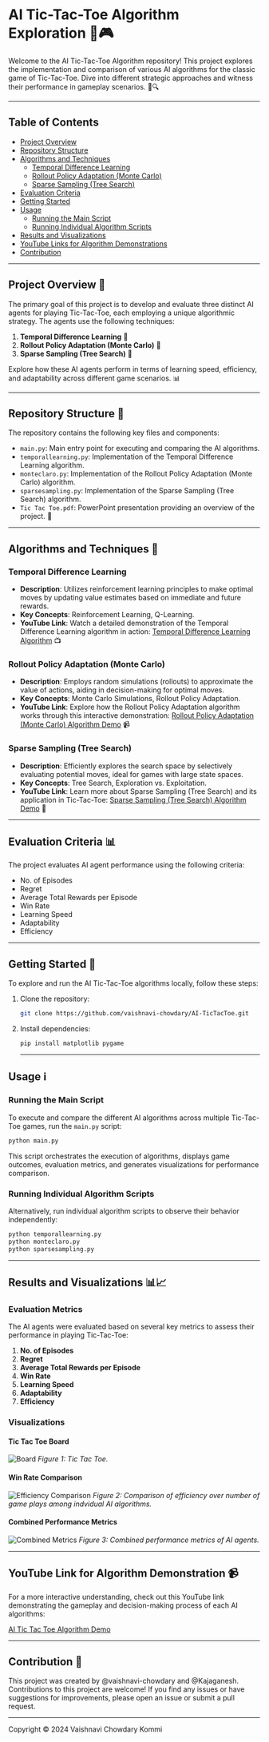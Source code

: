 # AI Tic-Tac-Toe Algorithm Exploration 🤖🎮

Welcome to the AI Tic-Tac-Toe Algorithm repository! This project explores the implementation and comparison of various AI algorithms for the classic game of Tic-Tac-Toe. Dive into different strategic approaches and witness their performance in gameplay scenarios. 🚀🔍

---

## Table of Contents

- [Project Overview](#project-overview)
- [Repository Structure](#repository-structure)
- [Algorithms and Techniques](#algorithms-and-techniques)
  - [Temporal Difference Learning](#temporal-difference-learning)
  - [Rollout Policy Adaptation (Monte Carlo)](#rollout-policy-adaptation-monte-carlo)
  - [Sparse Sampling (Tree Search)](#sparse-sampling-tree-search)
- [Evaluation Criteria](#evaluation-criteria)
- [Getting Started](#getting-started)
- [Usage](#usage)
  - [Running the Main Script](#running-the-main-script)
  - [Running Individual Algorithm Scripts](#running-individual-algorithm-scripts)
- [Results and Visualizations](#results-and-visualizations)
- [YouTube Links for Algorithm Demonstrations](#youtube-links-for-algorithm-demonstrations)
- [Contribution](#contribution)

---
<a name="project-overview"></a>
## Project Overview 🌟

The primary goal of this project is to develop and evaluate three distinct AI agents for playing Tic-Tac-Toe, each employing a unique algorithmic strategy. The agents use the following techniques:

1. **Temporal Difference Learning** 🧠
2. **Rollout Policy Adaptation (Monte Carlo)** 🎲
3. **Sparse Sampling (Tree Search)** 🌳

Explore how these AI agents perform in terms of learning speed, efficiency, and adaptability across different game scenarios. 📊

---
<a name="repository-structure"></a>
## Repository Structure 📂

The repository contains the following key files and components:

- `main.py`: Main entry point for executing and comparing the AI algorithms.
- `temporallearning.py`: Implementation of the Temporal Difference Learning algorithm.
- `monteclaro.py`: Implementation of the Rollout Policy Adaptation (Monte Carlo) algorithm.
- `sparsesampling.py`: Implementation of the Sparse Sampling (Tree Search) algorithm.
- `Tic Tac Toe.pdf`: PowerPoint presentation providing an overview of the project. 📄

---
<a name="algorithms-and-techniques"></a>
## Algorithms and Techniques 🧩
<a name="temporal-difference-learning"></a>
### Temporal Difference Learning

- **Description**: Utilizes reinforcement learning principles to make optimal moves by updating value estimates based on immediate and future rewards.
- **Key Concepts**: Reinforcement Learning, Q-Learning.
- **YouTube Link**: Watch a detailed demonstration of the Temporal Difference Learning algorithm in action: [Temporal Difference Learning Algorithm](https://www.youtube.com/watch?v=L64E_NTZJ_0) 📺
<a name="rollout-policy-adaptation-monte-carlo"></a>
### Rollout Policy Adaptation (Monte Carlo)

- **Description**: Employs random simulations (rollouts) to approximate the value of actions, aiding in decision-making for optimal moves.
- **Key Concepts**: Monte Carlo Simulations, Rollout Policy Adaptation.
- **YouTube Link**: Explore how the Rollout Policy Adaptation algorithm works through this interactive demonstration: [Rollout Policy Adaptation (Monte Carlo) Algorithm Demo](https://www.youtube.com/watch?v=PsxnVsCplYc) 📹
<a name="sparse-sampling-tree-search"></a>
### Sparse Sampling (Tree Search)

- **Description**: Efficiently explores the search space by selectively evaluating potential moves, ideal for games with large state spaces.
- **Key Concepts**: Tree Search, Exploration vs. Exploitation.
- **YouTube Link**: Learn more about Sparse Sampling (Tree Search) and its application in Tic-Tac-Toe: [Sparse Sampling (Tree Search) Algorithm Demo](https://www.youtube.com/watch?v=0Ey02HT_1Ho) 🎥

---
<a name="evaluation-criteria"></a>
## Evaluation Criteria 📊

The project evaluates AI agent performance using the following criteria:

- No. of Episodes
- Regret
- Average Total Rewards per Episode
- Win Rate
- Learning Speed
- Adaptability
- Efficiency

---
<a name="getting-started"></a>
## Getting Started 🚀

To explore and run the AI Tic-Tac-Toe algorithms locally, follow these steps:

1. Clone the repository:
   ```bash
   git clone https://github.com/vaishnavi-chowdary/AI-TicTacToe.git
    ```
   
2. Install dependencies:
   ```bash
   pip install matplotlib pygame
    ```
   ---
<a name="usage"></a>
## Usage ℹ️
<a name="running-the-main-script"></a>
### Running the Main Script

To execute and compare the different AI algorithms across multiple Tic-Tac-Toe games, run the `main.py` script:

```bash
python main.py
```

This script orchestrates the execution of algorithms, displays game outcomes, evaluation metrics, and generates visualizations for performance comparison.
<a name="running-individual-algorithm-scripts"></a>
### Running Individual Algorithm Scripts

Alternatively, run individual algorithm scripts to observe their behavior independently:

```bash
python temporallearning.py
python monteclaro.py
python sparsesampling.py
```

---
<a name="results-and-visualizations"></a>
## Results and Visualizations 📊📈

### Evaluation Metrics

The AI agents were evaluated based on several key metrics to assess their performance in playing Tic-Tac-Toe:

1. **No. of Episodes**
2. **Regret**
3. **Average Total Rewards per Episode**
4. **Win Rate**
5. **Learning Speed**
6. **Adaptability**
7. **Efficiency**

### Visualizations

#### Tic Tac Toe Board

![Board](https://i.ibb.co/wpWSYPd/board.jpg)
*Figure 1: Tic Tac Toe.*

#### Win Rate Comparison

![Efficiency Comparison](https://i.ibb.co/KKx5RLv/individual-graph.jpg)
*Figure 2: Comparison of efficiency over number of game plays among indvidual AI algorithms.*

#### Combined Performance Metrics

![Combined Metrics](https://i.ibb.co/d0q86kd/combined-graph.jpg)
*Figure 3: Combined performance metrics of AI agents.*

---
<a name="youtube-links-for-algorithm-demonstrations"></a>
## YouTube Link for Algorithm Demonstration 📹

For a more interactive understanding, check out this YouTube link demonstrating the gameplay and decision-making process of each AI algorithms:

[AI Tic Tac Toe Algorithm Demo](https://www.youtube.com/watch?v=1EEoXy5rEIY)
  
---
<a name="contribution"></a>
## Contribution 🤝

This project was created by @vaishnavi-chowdary and @Kajaganesh. Contributions to this project are welcome! If you find any issues or have suggestions for improvements, please open an issue or submit a pull request.

---
Copyright © 2024 Vaishnavi Chowdary Kommi

